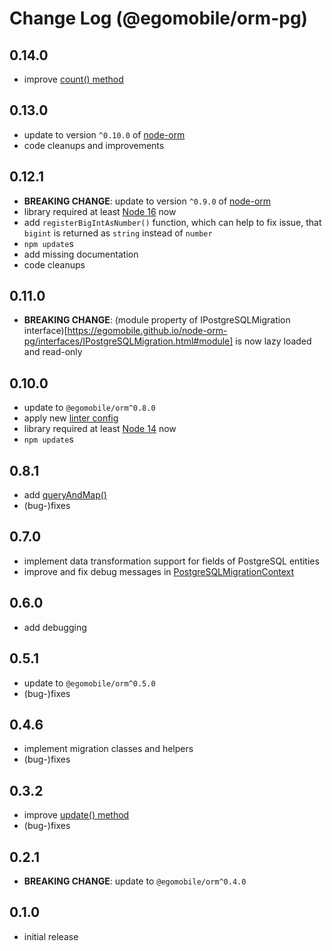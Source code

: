 # Change Log (@egomobile/orm-pg)

## 0.14.0

- improve [count() method](https://egomobile.github.io/node-orm-pg/classes/PostgreSQLDataAdapter.html#count)

## 0.13.0

- update to version `^0.10.0` of [node-orm](https://github.com/egomobile/node-orm)
- code cleanups and improvements

## 0.12.1

- **BREAKING CHANGE**: update to version `^0.9.0` of [node-orm](https://github.com/egomobile/node-orm)
- library required at least [Node 16](https://nodejs.org/en/blog/release/v16.0.0/) now
- add `registerBigIntAsNumber()` function, which can help to fix issue, that `bigint` is returned as `string` instead of `number`
- `npm update`s
- add missing documentation
- code cleanups

## 0.11.0

- **BREAKING CHANGE**: (module property of IPostgreSQLMigration interface)[https://egomobile.github.io/node-orm-pg/interfaces/IPostgreSQLMigration.html#module] is now lazy loaded and read-only

## 0.10.0

- update to `@egomobile/orm^0.8.0`
- apply new [linter config](https://github.com/egomobile/eslint-config-ego)
- library required at least [Node 14](https://nodejs.org/en/blog/release/v14.0.0/) now
- `npm update`s

## 0.8.1

- add [queryAndMap()](https://egomobile.github.io/node-orm-pg/classes/PostgreSQLDataAdapter.html#queryAndMap)
- (bug-)fixes

## 0.7.0

- implement data transformation support for fields of PostgreSQL entities
- improve and fix debug messages in [PostgreSQLMigrationContext](https://egomobile.github.io/node-orm-pg/classes/PostgreSQLMigrationContext.html)

## 0.6.0

- add debugging

## 0.5.1

- update to `@egomobile/orm^0.5.0`
- (bug-)fixes

## 0.4.6

- implement migration classes and helpers
- (bug-)fixes

## 0.3.2

- improve [update() method](https://egomobile.github.io/node-orm-pg/classes/PostgreSQLDataAdapter.html#update)
- (bug-)fixes

## 0.2.1

- **BREAKING CHANGE**: update to `@egomobile/orm^0.4.0`

## 0.1.0

- initial release
